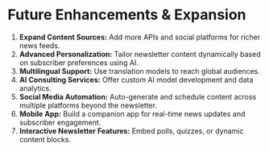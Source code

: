 # Future Enhancements & Expansion

1. **Expand Content Sources:** Add more APIs and social platforms for richer news feeds.
2. **Advanced Personalization:** Tailor newsletter content dynamically based on subscriber preferences using AI.
3. **Multilingual Support:** Use translation models to reach global audiences.
4. **AI Consulting Services:** Offer custom AI model development and data analytics.
5. **Social Media Automation:** Auto-generate and schedule content across multiple platforms beyond the newsletter.
6. **Mobile App:** Build a companion app for real-time news updates and subscriber engagement.
7. **Interactive Newsletter Features:** Embed polls, quizzes, or dynamic content blocks.